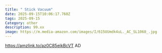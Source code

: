 ```yaml
---
title: " Stick Vacuum"
date: 2025-09-15T10:06:17.760Z
tags: 2025-09-15
Category: other
description: 99.xx
image: https://m.media-amazon.com/images/I/615UUmdk4uL._AC_SL1068_.jpg
---
```

https://amzlink.to/az0C85eikBcVT
AD